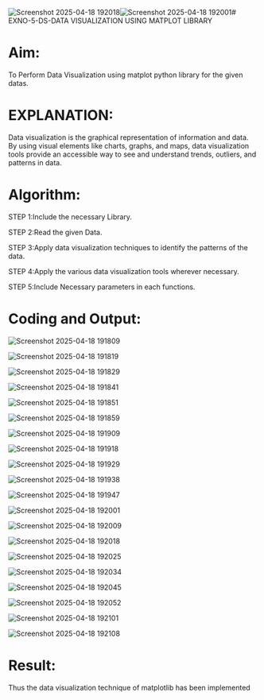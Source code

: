 ![Screenshot 2025-04-18 192018](https://github.com/user-attachments/assets/f80462b8-5bdb-4e45-b4cf-f422f7502d21)![Screenshot 2025-04-18 192001](https://github.com/user-attachments/assets/70bbf827-d0a3-4b97-9f22-2d2be742094c)# EXNO-5-DS-DATA VISUALIZATION USING MATPLOT LIBRARY

# Aim:
  To Perform Data Visualization using matplot python library for the given datas.

# EXPLANATION:
Data visualization is the graphical representation of information and data. By using visual elements like charts, graphs, and maps, data visualization tools provide an accessible way to see and understand trends, outliers, and patterns in data.

# Algorithm:
STEP 1:Include the necessary Library.

STEP 2:Read the given Data.

STEP 3:Apply data visualization techniques to identify the patterns of the data.

STEP 4:Apply the various data visualization tools wherever necessary.

STEP 5:Include Necessary parameters in each functions.

# Coding and Output:


![Screenshot 2025-04-18 191809](https://github.com/user-attachments/assets/f39b3bc5-fe3b-4dee-bafa-99d766ad00a5)

![Screenshot 2025-04-18 191819](https://github.com/user-attachments/assets/492c6344-67c4-4a2e-8d82-25d378e9626a)

![Screenshot 2025-04-18 191829](https://github.com/user-attachments/assets/d03d07c8-539e-43e2-b6ac-dcb9ad670ac4)

![Screenshot 2025-04-18 191841](https://github.com/user-attachments/assets/f65328ac-7d73-4e98-a199-f3ea76c22415)

![Screenshot 2025-04-18 191851](https://github.com/user-attachments/assets/a9035d17-f175-42e5-b09c-36efe6eeaae5)

![Screenshot 2025-04-18 191859](https://github.com/user-attachments/assets/e1541348-9069-43ed-b8e6-83bcc775889a)

![Screenshot 2025-04-18 191909](https://github.com/user-attachments/assets/3ed36cd1-e58d-45c7-b685-a68585894ea4)

![Screenshot 2025-04-18 191918](https://github.com/user-attachments/assets/057ae647-d202-4729-8b3a-fbb3e3b4e7eb)

![Screenshot 2025-04-18 191929](https://github.com/user-attachments/assets/c557d174-83d9-47a5-b280-f105e1e46ff4)

![Screenshot 2025-04-18 191938](https://github.com/user-attachments/assets/26e2603d-632d-4074-9759-c6fe01ff467a)

![Screenshot 2025-04-18 191947](https://github.com/user-attachments/assets/1ec76ccd-e22e-4b4c-a747-d92c8ec097f7)

![Screenshot 2025-04-18 192001](https://github.com/user-attachments/assets/e85ef4ad-1c07-4e6a-b328-e5e0e2a42e9e)

![Screenshot 2025-04-18 192009](https://github.com/user-attachments/assets/f30dd817-fb70-4656-8375-b0e7758c7413)

![Screenshot 2025-04-18 192018](https://github.com/user-attachments/assets/45a2ff96-1cf5-4e58-bc60-6e792f87fb77)

![Screenshot 2025-04-18 192025](https://github.com/user-attachments/assets/f31f850f-01af-43cf-bee1-78af094567cc)

![Screenshot 2025-04-18 192034](https://github.com/user-attachments/assets/660572ce-fd7d-4989-9a5d-95269f1d6356)

![Screenshot 2025-04-18 192045](https://github.com/user-attachments/assets/a1f5b0a2-b917-4212-8452-3fd0c04ec7e8)

![Screenshot 2025-04-18 192052](https://github.com/user-attachments/assets/0209d009-8de8-4d6e-9531-fdccf135c727)

![Screenshot 2025-04-18 192101](https://github.com/user-attachments/assets/6ae0f453-c10c-473c-90ec-b969fb35d270)

![Screenshot 2025-04-18 192108](https://github.com/user-attachments/assets/941a4ef0-c8c8-471b-917c-e32d609466a2)


# Result:
 Thus the data visualization technique of matplotlib has been implemented
